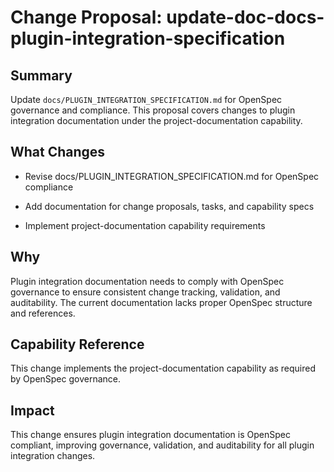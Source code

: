 # Change Proposal: update-doc-docs-plugin-integration-specification

## Summary

Update `docs/PLUGIN_INTEGRATION_SPECIFICATION.md` for OpenSpec governance and compliance. This proposal covers changes to plugin integration documentation under the project-documentation capability.

## What Changes

- Revise docs/PLUGIN_INTEGRATION_SPECIFICATION.md for OpenSpec compliance

- Add documentation for change proposals, tasks, and capability specs

- Implement project-documentation capability requirements

## Why

Plugin integration documentation needs to comply with OpenSpec governance to ensure consistent change tracking, validation, and auditability. The current documentation lacks proper OpenSpec structure and references.

## Capability Reference

This change implements the project-documentation capability as required by OpenSpec governance.

## Impact

This change ensures plugin integration documentation is OpenSpec compliant, improving governance, validation, and auditability for all plugin integration changes.

